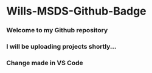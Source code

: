 # Wills-MSDS-Github-Badge
### Welcome to my Github repository
### I will be uploading projects shortly...
### Change made in VS Code

